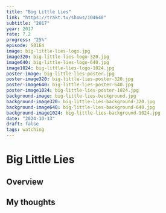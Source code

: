 ```yaml
---
title: "Big Little Lies"
link: "https://trakt.tv/shows/104648"
subtitle: "2017"
year: 2017
rate: 7.2
progress: "25%"
episode: S01E4
image: big-little-lies-logo.jpg
image320: big-little-lies-logo-320.jpg
image640: big-little-lies-logo-640.jpg
image1024: big-little-lies-logo-1024.jpg
poster-image: big-little-lies-poster.jpg
poster-image320: big-little-lies-poster-320.jpg
poster-image640: big-little-lies-poster-640.jpg
poster-image1024: big-little-lies-poster-1024.jpg
background-image: big-little-lies-background.jpg
background-image320: big-little-lies-background-320.jpg
background-image640: big-little-lies-background-640.jpg
background-image1024: big-little-lies-background-1024.jpg
date: "2024-10-13"
draft: false
tags: watching
---
```


# Big Little Lies

## Overview



## My thoughts
